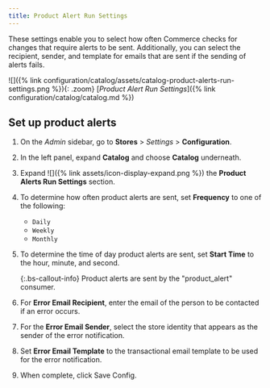 ```yaml
---
title: Product Alert Run Settings
---
```


These settings enable you to select how often Commerce checks for changes that require alerts to be sent. Additionally, you can select the recipient, sender, and template for emails that are sent if the sending of alerts fails.

![]({% link configuration/catalog/assets/catalog-product-alerts-run-settings.png %}){: .zoom}
[_Product Alert Run Settings_]({% link configuration/catalog/catalog.md %})

## Set up product alerts

1. On the _Admin_ sidebar, go to **Stores** > _Settings_ > **Configuration**.

1. In the left panel, expand **Catalog** and choose **Catalog** underneath.

1. Expand ![]({% link assets/icon-display-expand.png %}) the **Product Alerts Run Settings** section.

1. To determine how often product alerts are sent, set **Frequency** to one of the following:

   - `Daily`
   - `Weekly`
   - `Monthly`

1. To determine the time of day product alerts are sent, set **Start Time** to the hour, minute, and second.

   {:.bs-callout-info}
   Product alerts are sent by the "product_alert" consumer.

1. For **Error Email Recipient**, enter the email of the person to be contacted if an error occurs.

1. For the **Error Email Sender**, select the store identity that appears as the sender of the error notification.

1. Set **Error Email Template** to the transactional email template to be used for the error notification.

1. When complete, click <span class="btn">Save Config</span>.
